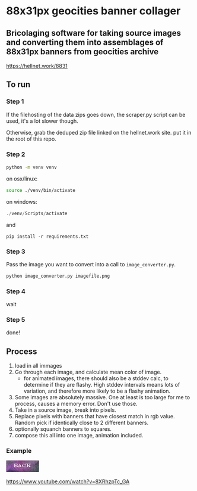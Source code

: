 # 88x31px geocities banner collager
## Bricolaging software for taking source images and converting them into assemblages of 88x31px banners from geocities archive

https://hellnet.work/8831

## To run
### Step 1
If the filehosting of the data zips goes down, the scraper.py script can be used, it's a lot slower though.

Otherwise, grab the deduped zip file linked on the hellnet.work site. put it in the root of this repo.

### Step 2

```bash
python -m venv venv
```
on osx/linux:

```bash
source ./venv/bin/activate
```

on windows:

```powershell
./venv/Scripts/activate
```

and 

```
pip install -r requirements.txt
```

### Step 3

Pass the image you want to convert into a call to `image_converter.py`.

```bash
python image_converter.py imagefile.png
```

### Step 4
wait

### Step 5

done!


## Process

1. load in all immages
2. Go through each image, and calculate mean color of image.
    - for animated images, there should also be a stddev calc, to determine if they are flashy. High stddev intervals means lots of variation, and therefore more likely to be a flashy animation.
3. Some images are absolutely massive. One at least is too large for me to process, causes a memory error. Don't use those.
4. Take in a source image, break into pixels.
5. Replace pixels with banners that have closest match in rgb value. Random pick
if identically close to 2 different banners.
6. optionally squanch banners to squares.
7. compose this all into one image, animation included.

### Example
![](./acraker2001_back_button.jpg)

https://www.youtube.com/watch?v=8XRhzpTc_GA

